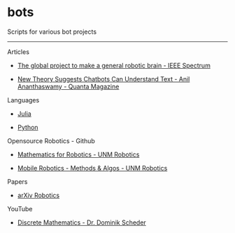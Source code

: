 # bots
Scripts for various bot projects

- - - -

Articles

* [The global project to make a general robotic brain - IEEE Spectrum](https://spectrum.ieee.org/global-robotic-brain)

* [New Theory Suggests Chatbots Can Understand Text - Anil Ananthaswamy - Quanta Magazine](https://www.quantamagazine.org/new-theory-suggests-chatbots-can-understand-text-20240122/)

Languages

* [Julia](https://julialang.org)

* [Python](https://www.python.org)

Opensource Robotics - Github

* [Mathematics for Robotics - UNM Robotics](https://github.com/michiganrobotics/rob501)

* [Mobile Robotics - Methods & Algos - UNM Robotics](https://github.com/UMich-CURLY-teaching/UMich-ROB-530-public)

Papers

* [arXiv Robotics](https://arxiv.org/list/cs.RO/recent)

YouTube

* [Discrete Mathematics - Dr. Dominik Scheder](https://youtu.be/UwYJUKVc-Hs?si=xkbkGUcGnyH2cXFo)
